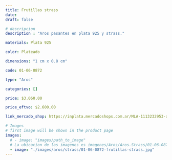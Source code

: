 ```yaml
---
title: Frutillas strass
date: 
draft: false

# descripcion
description : "Aros pasantes en plata 925 y strass."

materials: Plata 925

color: Plateado

dimensions: "1 cm x 0.8 cm"

code: 01-06-0872

type: "Aros"

categories: []

price: $3.060,00

price_eftvo: $2.600,00

link_mercado_shop: https://inplata.mercadoshops.com.ar/MLA-1113232953-aros-de-plata-y-strass---frutillas-strass-_JM

# Images
# first image will be shown in the product page
images:
  # - image: "images/path_to_image"
  # La ubicacion de las imagenes es imagenes/Aros/Aros.Strass/01-06-0872-frutillas-strass
  - image: "./images/aros/strass/01-06-0872-frutillas-strass.jpg"
---
```

